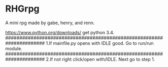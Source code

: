 # RHGrpg
A mini rpg made by gabe, henry, and renn.

https://www.python.org/downloads/
get python 3.4.
######################################################################
1.If mainfile.py opens with IDLE good. Go to run/run module.
######################################################################
2.If not right click/open with/IDLE. Next go to step 1.
